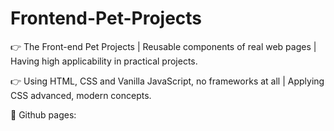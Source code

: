 # Frontend-Pet-Projects

👉 The Front-end Pet Projects | Reusable components of real web pages | Having high applicability in practical projects.

👉 Using HTML, CSS and Vanilla JavaScript, no frameworks at all | Applying CSS advanced, modern concepts.

📌 Github pages: 
 
